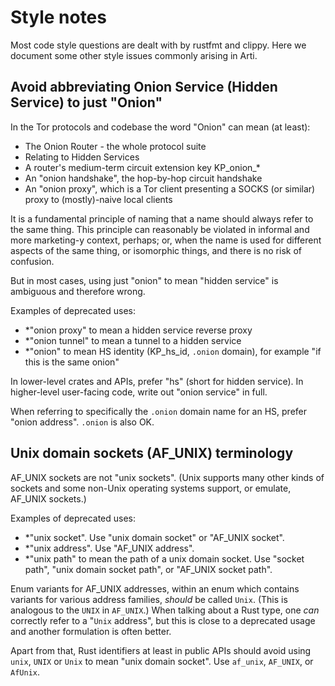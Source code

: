 # Style notes

Most code style questions are dealt with by rustfmt and clippy.
Here we document some other style issues commonly arising in Arti.

## Avoid abbreviating Onion Service (Hidden Service) to just "Onion"

In the Tor protocols and codebase the word "Onion" can mean (at least):

 * The Onion Router - the whole protocol suite
 * Relating to Hidden Services
 * A router's medium-term circuit extension key KP\_onion\_*
 * An "onion handshake", the hop-by-hop circuit handshake
 * An "onion proxy", which is a Tor client presenting a SOCKS (or
   similar) proxy to (mostly)-naive local clients

It is a fundamental principle of naming that a name should always
refer to the same thing.  This principle can reasonably be violated in
informal and more marketing-y context, perhaps; or, when the name is
used for different aspects of the same thing, or isomorphic things,
and there is no risk of confusion.

But in most cases, using just "onion" to mean "hidden service" is
ambiguous and therefore wrong.

Examples of deprecated uses:

 * *"onion proxy" to mean a hidden service reverse proxy
 * *"onion tunnel" to mean a tunnel to a hidden service
 * *"onion" to mean HS identity (KP\_hs\_id, `.onion` domain),
   for example "if this is the same onion"

In lower-level crates and APIs, prefer "hs" (short for hidden service).
In higher-level user-facing code, write out "onion service" in full.

When referring to specifically the `.onion` domain name for an HS,
prefer "onion address".  `.onion` is also OK.

## Unix domain sockets (AF_UNIX) terminology

AF\_UNIX sockets are not "unix sockets".  (Unix supports many other
kinds of sockets and some non-Unix operating systems support, or
emulate, AF_UNIX sockets.)

Examples of deprecated uses:

 * *"unix socket".  Use "unix domain socket" or "AF_UNIX socket".
 * *"unix address".  Use "AF_UNIX address".
 * *"unix path" to mean the path of a unix domain socket.
   Use "socket path", "unix domain socket path", or
   "AF_UNIX socket path".

Enum variants for AF_UNIX addresses, within an enum which contains
variants for various address families, *should* be called `Unix`.
(This is analogous to the `UNIX` in `AF_UNIX`.)  When talking about a
Rust type, one *can* correctly refer to a "`Unix` address", but this
is close to a deprecated usage and another formulation is often
better.

Apart from that, Rust identifiers at least in public APIs should avoid
using `unix`, `UNIX` or `Unix` to mean "unix domain socket".
Use `af_unix`, `AF_UNIX`, or `AfUnix`.
